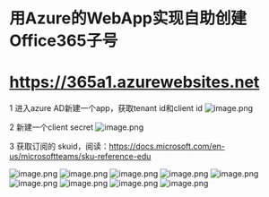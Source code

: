 # 用Azure的WebApp实现自助创建Office365子号
# https://365a1.azurewebsites.net


1 进入azure AD新建一个app，获取tenant id和client id
![image.png](https://i.loli.net/2020/01/26/57GcEDYlQFTOMBL.png)

2 新建一个client secret
![image.png](https://i.loli.net/2020/01/26/qUeV2x8abHlDPO3.png)

3 获取订阅的 skuid，阅读：https://docs.microsoft.com/en-us/microsoftteams/sku-reference-edu

![image.png](https://raw.githubusercontent.com/365a1/hk2in/master/png/001.png)
![image.png](https://raw.githubusercontent.com/365a1/hk2in/master/png/002.png)
![image.png](https://raw.githubusercontent.com/365a1/hk2in/master/png/003.png)
![image.png](https://raw.githubusercontent.com/365a1/hk2in/master/png/ftp1.png)
![image.png](https://raw.githubusercontent.com/365a1/hk2in/master/png/ftp2.png)
![image.png](https://raw.githubusercontent.com/365a1/hk2in/master/png/004.png)
![image.png](https://raw.githubusercontent.com/365a1/hk2in/master/png/005.png)
![image.png](https://raw.githubusercontent.com/365a1/hk2in/master/png/006.png)
![image.png](https://raw.githubusercontent.com/365a1/hk2in/master/png/007.png)


